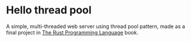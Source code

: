 # Hello thread pool

A simple, multi-threaded web server using thread pool pattern, made as a final project in [The Rust Programming Language](https://doc.rust-lang.org/book/) book.
